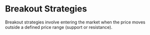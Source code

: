# Breakout Strategies
Breakout strategies involve entering the market when the price moves outside a defined price range (support or resistance).
